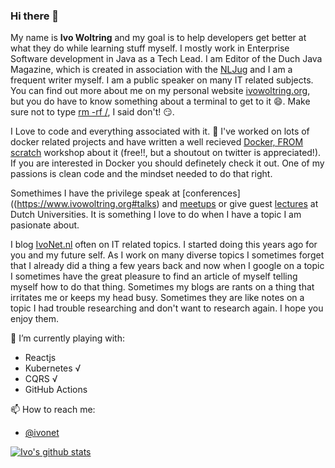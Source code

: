 ### Hi there 👋

My name is **Ivo Woltring** and my goal is to help developers get better at what they do while learning stuff myself. I mostly work in Enterprise Software development in Java as a Tech Lead. I am Editor of the Duch Java Magazine, which is created in association with the [NLJug](https://nljug.org/) and I am a frequent writer myself. I am a public speaker on many IT related subjects. You can find out more about me on my personal website [ivowoltring.org](https://www.ivowoltring.org#me), but you do have to know something about a terminal to get to it 😄. Make sure not to type [rm -rf /](https://www.ivowoltring.org#rm%20-rf%20/), I said don't! 😏. 

I Love to code and everything associated with it. 🔭 I've worked on lots of docker related projects and have written a well recieved [Docker, FROM scratch](https://docker-from-scratch.ivonet.nl/) workshop about it (free!!, but a shoutout on twitter is appreciated!). If you are interested in Docker you should definetely check it out. One of my passions is clean code and the mindset needed to do that right.

Somethimes I have the privilege speak at [conferences]((https://www.ivowoltring.org#talks) and [meetups](https://www.ivowoltring.org#meetups) or give guest [lectures](https://www.ivowoltring.org#edu) at Dutch Universities. It is something I love to do when I have a topic I am pasionate about.

I blog [IvoNet.nl](https://www.ivonet.nl/) often on IT related topics. I started doing this years ago for you and my future self. As I work on many diverse topics I sometimes forget that I already did a thing a few years back and now when I google on a topic I sometimes have the great pleasure to find an article of myself telling myself how to do that thing. Sometimes my blogs are rants on a thing that irritates me or keeps my head busy. Sometimes they are like notes on a topic I had trouble researching and don't want to research again. I hope you enjoy them.

🌱 I’m currently playing with:
* Reactjs  
* Kubernetes √
* CQRS √
* GitHub Actions

📫 How to reach me: 
* [@ivonet](https://twitter.com/ivonet)

[![Ivo's github stats](https://github-readme-stats.vercel.app/api?username=IvoNet&show_icon=true)](https://github.com/anuraghazra/github-readme-stats)
